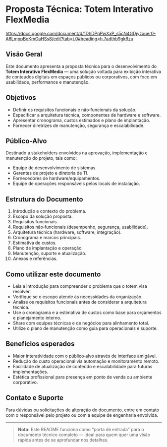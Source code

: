 # Proposta Técnica: Totem Interativo FlexMedia
https://docs.google.com/document/d/1DhDPqPwXxP_s5cN4GDjyzxuer0-A6LmppBoKmOaHSs8/edit?tab=t.0#heading=h.7adthb9gk6zu
## Visão Geral  
Este documento apresenta a proposta técnica para o desenvolvimento do **Totem Interativo FlexMedia** — uma solução voltada para exibição interativa de conteúdos digitais em espaços públicos ou corporativos, com foco em usabilidade, performance e manutenção.

## Objetivos  
- Definir os requisitos funcionais e não‑funcionais da solução.  
- Especificar a arquitetura técnica, componentes de hardware e software.  
- Apresentar cronograma, custos estimados e plano de implantação.  
- Fornecer diretrizes de manutenção, segurança e escalabilidade.

## Público‑Alvo  
Destinado a stakeholders envolvidos na aprovação, implementação e manutenção do projeto, tais como:  
- Equipe de desenvolvimento de sistemas.  
- Gerentes de projeto e diretoria de TI.  
- Fornecedores de hardware/equipamentos.  
- Equipe de operações responsáveis pelos locais de instalação.

## Estrutura do Documento  
1. Introdução e contexto do problema.  
2. Escopo da solução proposta.  
3. Requisitos funcionais.  
4. Requisitos não‑funcionais (desempenho, segurança, usabilidade).  
5. Arquitetura técnica (hardware, software, integração).  
6. Cronograma e marcos principais.  
7. Estimativa de custos.  
8. Plano de implantação e operação.  
9. Manutenção, suporte e atualização.  
10. Anexos e referências.

## Como utilizar este documento  
- Leia a introdução para compreender o problema que o totem visa resolver.  
- Verifique se o escopo atende às necessidades da organização.  
- Analise os requisitos funcionais antes de considerar a arquitetura técnica.  
- Use o cronograma e a estimativa de custos como base para orçamentos e planejamento interno.  
- Share com equipes técnicas e de negócios para alinhamento total.  
- Utilize o plano de manutenção como guia para operacionais e suporte.

## Benefícios esperados  
- Maior interatividade com o público‑alvo através de interface amigável.  
- Redução do custo operacional via automação e monitoramento remoto.  
- Facilidade de atualização de conteúdo e escalabilidade para futuras implementações.  
- Estética profissional para presença em ponto de venda ou ambiente corporativo.

## Contato e Suporte  
Para dúvidas ou solicitações de alteração do documento, entre em contato com o responsável pelo projeto ou com a equipe de engenharia envolvida.

---

> **Nota:** Este README funciona como “porta de entrada” para o documento técnico completo — ideal para quem quer uma visão rápida antes de se aprofundar nos detalhes.


